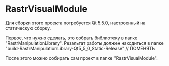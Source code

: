 # RastrVisualModule
Для сборки этого проекта потребуется Qt 5.5.0, настроенный на статическую сборку.

Первое, что нужно сделать, это собрать библиотеку в папке "RastrManipulationLibrary". Резальтат работы должен находиться в папке "build-RastrManipulationLibrary-Qt5_5_0_Static-Release" // ПОМЕНЯТЬ

После этого можно собирать сам проект в папке "RastrVisualModule".
